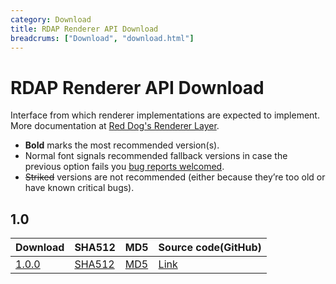 ```yaml
---
category: Download
title: RDAP Renderer API Download
breadcrums: ["Download", "download.html"]
---
```


# RDAP Renderer API Download

Interface from which renderer implementations are expected to implement. More documentation at [Red Dog's Renderer Layer](renderer-layer.html).

- **Bold** marks the most recommended version(s).
- Normal font signals recommended fallback versions in case the previous option fails you [bug reports welcomed](https://github.com/NICMx/rdap-renderer-api/issues).
- ~~Striked~~ versions are not recommended (either because they’re too old or have known critical bugs).


## 1.0

|Download |SHA512    |MD5    |Source code(GitHub)|
|:--------|:---------|:------|:---------|
|[1.0.0](https://github.com/NICMx/releases/)|[SHA512](https://github.com/NICMx/releases/)|[MD5](https://github.com/NICMx/releases/)|[Link](https://github.com/NICMx/)|

